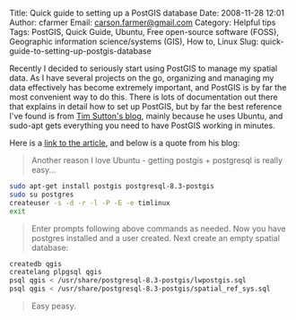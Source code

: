 Title: Quick guide to setting up a PostGIS database
Date: 2008-11-28 12:01
Author: cfarmer
Email: carson.farmer@gmail.com
Category: Helpful tips
Tags: PostGIS, Quick Guide, Ubuntu, Free open-source software (FOSS), Geographic information science/systems (GIS), How to, Linux
Slug: quick-guide-to-setting-up-postgis-database

Recently I decided to seriously start using PostGIS to manage my spatial
data. As I have several projects on the go, organizing and managing my
data effectively has become extremely important, and PostGIS is by far
the most convenient way to do this. There is lots of documentation out
there that explains in detail how to set up PostGIS, but by far the best
reference I've found is from [Tim Sutton's blog][], mainly because he
uses Ubuntu, and sudo-apt gets everything you need to have PostGIS
working in minutes.
<!--more-->

Here is a [link to the article][], and below is a quote from his blog:

> Another reason I love Ubuntu - getting postgis + postgresql is really easy...

```bash
sudo apt-get install postgis postgresql-8.3-postgis
sudo su postgres
createuser -s -d -r -l -P -E -e timlinux
exit
```

> Enter prompts following above commands as needed. Now you have
> postgres installed and a user created. Next create an empty spatial
> database:

```bash
createdb qgis
createlang plpgsql qgis
psql qgis < /usr/share/postgresql-8.3-postgis/lwpostgis.sql
psql qgis < /usr/share/postgresql-8.3-postgis/spatial_ref_sys.sql
```

> Easy peasy.

[Tim Sutton's blog]: http://tim.linfiniti.com/ "Tim Sutton's blog"
[link to the article]: http://tim.linfiniti.com/page/3 "Setting Up Postgis on Ubuntu"

